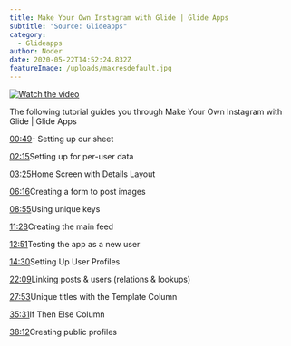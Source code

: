 ```yaml
---
title: Make Your Own Instagram with Glide | Glide Apps
subtitle: "Source: Glideapps"
category:
  - Glideapps
author: Noder
date: 2020-05-22T14:52:24.832Z
featureImage: /uploads/maxresdefault.jpg
---
```


[![Watch the video](https://i.imgur.com/vKb2F1B.png)](https://www.youtube.com/embed/B8ivh42ZqVA)


The following tutorial guides you through Make Your Own Instagram with Glide | Glide Apps

[00:49](https://www.youtube.com/watch?v=B8ivh42ZqVA&t=49s)- Setting up our sheet

[02:15](https://www.youtube.com/watch?v=B8ivh42ZqVA&t=135s)Setting up for per-user data

[03:25](https://www.youtube.com/watch?v=B8ivh42ZqVA&t=205s)Home Screen with Details Layout

[06:16](https://www.youtube.com/watch?v=B8ivh42ZqVA&t=376s)Creating a form to post images

[08:55](https://www.youtube.com/watch?v=B8ivh42ZqVA&t=535s)Using unique keys

[11:28](https://www.youtube.com/watch?v=B8ivh42ZqVA&t=688s)Creating the main feed

[12:51](https://www.youtube.com/watch?v=B8ivh42ZqVA&t=771s)Testing the app as a new user

[14:30](https://www.youtube.com/watch?v=B8ivh42ZqVA&t=870s)Setting Up User Profiles

[22:09](https://www.youtube.com/watch?v=B8ivh42ZqVA&t=1329s)Linking posts & users (relations & lookups)

[27:53](https://www.youtube.com/watch?v=B8ivh42ZqVA&t=1673s)Unique titles with the Template Column[](https://www.youtube.com/watch?v=B8ivh42ZqVA&t=2131s)

[35:31](https://www.youtube.com/watch?v=B8ivh42ZqVA&t=2131s)If Then Else Column

[38:12](https://www.youtube.com/watch?v=B8ivh42ZqVA&t=2292s)Creating public profiles
